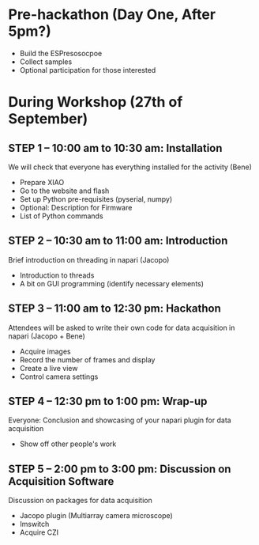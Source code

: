 
# Pre-hackathon (Day One, After 5pm?)
- Build the ESPresosocpoe
- Collect samples
- Optional participation for those interested

# During Workshop (27th of September)

## STEP 1 – 10:00 am to 10:30 am: Installation
We will check that everyone has everything installed for the activity (Bene)
- Prepare XIAO
- Go to the website and flash
- Set up Python pre-requisites (pyserial, numpy)
- Optional: Description for Firmware
- List of Python commands

## STEP 2 – 10:30 am to 11:00 am: Introduction
Brief introduction on threading in napari (Jacopo)
- Introduction to threads
- A bit on GUI programming (identify necessary elements)

## STEP 3 – 11:00 am to 12:30 pm: Hackathon
Attendees will be asked to write their own code for data acquisition in napari (Jacopo + Bene)
- Acquire images
- Record the number of frames and display
- Create a live view
- Control camera settings

## STEP 4 – 12:30 pm to 1:00 pm: Wrap-up
Everyone: Conclusion and showcasing of your napari plugin for data acquisition
- Show off other people's work

## STEP 5 – 2:00 pm to 3:00 pm: Discussion on Acquisition Software
Discussion on packages for data acquisition
- Jacopo plugin (Multiarray camera microscope)
- Imswitch
- Acquire CZI

